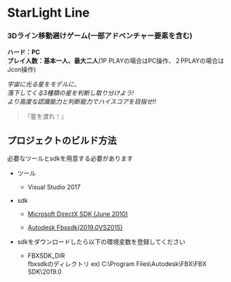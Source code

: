 # StarLight Line
### 3Dライン移動避けゲーム(一部アドベンチャー要素を含む)
**ハード：PC**  
**プレイ人数：基本一人、最大二人**(1P PLAYの場合はPC操作、２PPLAYの場合はJcon操作)

*宇宙に光る星をモデルに、*  
*落下してくる3種類の星を判断し取り分けよう!*  
*より高度な認識能力と判断能力でハイスコアを目指せ!!*

>『星を渡れ！』
## プロジェクトのビルド方法

必要なツールとsdkを用意する必要があります

* ツール
  * Visual Studio 2017  

* sdk  
  * [Microsoft DirectX SDK (June 2010)](https://www.microsoft.com/en-us/download/details.aspx?id=6812)  

  * [Autodesk Fbxsdk(2019.0VS2015)](https://www.autodesk.com/developer-network/platform-technologies/fbx-sdk-2019-2
)  

* sdkをダウンロードしたら以下の環境変数を登録してください  
    * FBXSDK_DIR  
      fbxsdkのディレクトリ ex) C:\Program Files\Autodesk\FBX\FBX SDK\2019.0
